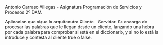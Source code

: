 Antonio Carraso Villegas - Asignatura Programación de Servicios y Procesos 2º DAM.

Aplicacion que sique la arquitecutra Cliente - Servidor.
Se encarga de procesar las palabras que le llegan desde un cliente, lanzando una hebra por cada palabra para comprobar si está en el diccionario, y si no lo está la introduce 
y contesta al cliente true o false.
